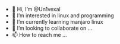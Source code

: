 - 👋 Hi, I’m @Un1vexal
- 👀 I’m interested in linux and programming
- 🌱 I’m currently learning manjaro linux
- 💞️ I’m looking to collaborate on ...
- 📫 How to reach me ...

<!---
Un1vexal/Un1vexal is a ✨ special ✨ repository because its `README.md` (this file) appears on your GitHub profile.
You can click the Preview link to take a look at your changes.
--->
